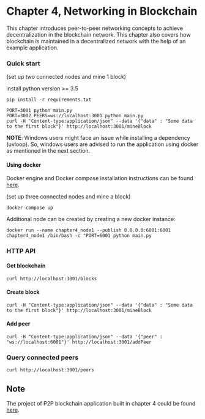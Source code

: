 # Chapter 4, Networking in Blockchain
This chapter introduces peer-to-peer networking concepts to achieve decentralization in the blockchain network. This chapter also covers how blockchain is maintained in a decentralized network with the help of an example application.


### Quick start
(set up two connected nodes and mine 1 block)

install python version >= 3.5
```
pip install -r requirements.txt

PORT=3001 python main.py
PORT=3002 PEERS=ws://localhost:3001 python main.py
curl -H "Content-type:application/json" --data '{"data" : "Some data to the first block"}' http://localhost:3001/mineBlock
```

**NOTE**: Windows users might face an issue while installing a dependency (uvloop). So, windows users are advised to run the application using docker as mentioned in the next section.

#### Using docker
Docker engine and Docker compose installation instructions can be found [here](../prerequisites/docker-installation.md).

(set up three connected nodes and mine a block)

```
docker-compose up
```

Additional node can be created by creating a new docker instance:

```
docker run --name chapter4_node1 --publish 0.0.0.0:6001:6001 chapter4_node1 /bin/bash -c "PORT=6001 python main.py
```
  

### HTTP API
#### Get blockchain
```
curl http://localhost:3001/blocks
```
#### Create block
```
curl -H "Content-type:application/json" --data '{"data" : "Some data to the first block"}' http://localhost:3001/mineBlock

``` 
#### Add peer
```
curl -H "Content-type:application/json" --data '{"peer" : "ws://localhost:6001"}' http://localhost:3001/addPeer
```
### Query connected peers
```
curl http://localhost:3001/peers
```


## Note

The project of P2P blockchain application built in chapter 4 could be found [here](https://github.com/koshikraj/pynaivechain).

